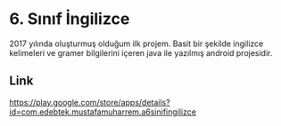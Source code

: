  # 6. Sınıf İngilizce

2017 yılında oluşturmuş olduğum ilk projem. Basit bir şekilde ingilizce kelimeleri ve gramer bilgilerini içeren java ile yazılmış android projesidir.



## Link

https://play.google.com/store/apps/details?id=com.edebtek.mustafamuharrem.a6sinifingilizce
